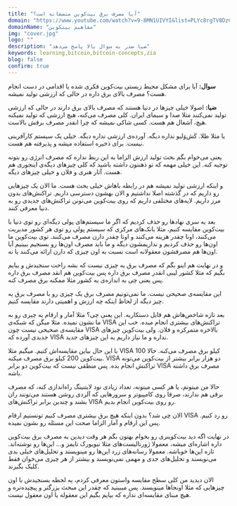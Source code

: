 ```yaml
---
title: "آیا مصرف برق بیت‌کوین منصفانه است؟"
domain: "https://www.youtube.com/watch?v=9-8MN1UIVYI&list=PLYc8rgTV8DzC29873Qt1kzvgZGHNxce7_&index=17"
domainName: "مفاهیم بیتکوین"
img: "cover.jpg"
logo: ""
description: "ضیا صدر به سوال بالا پاسخ می‌دهد"
keywords: learning,bitcoin,bitcoin-concepts,zia
blog: false
confirm: true
---
```


**سوال:** آیا برای مشکل محیط زیستی بیت‌کوین فکری شده یا اقدامی در دست انجام هست؟ مصرف بالای برق داره در حالی که ارزشی تولید نمیشه.

**ضیا:** اصولا خیلی چیزها در دنیا هستند که مصرف بالای برق دارند در حالی که ارزشی تولید نمی‌کنند مثلا صدا و سیمای ایران. کلی مصرف می‌کنه، هیچ ارزشی که تولید نمیکنه هیچ، آشغال هم هست. کسی شاکی نمیشه که چرا انقدر مصرف برقش بالاست.

یا مثلا طلا. کَش‌وَلیو نداره دیگه. آورده‌ی ارزشی نداره دیگه. خیلی یک سیستم کارآفرینی نیست. برای ذخیره استفاده میشه و پذیرفته هم هست.

یعنی می‌خوام بگم بحث تولید ارزش الزاما به این ربط نداره که مصرف انرژی رو بتونه توجیه کنه. این خیلی مهمه که تو ذهنتون داشته باشید که کلی چیزهای دیگه‌ی اینجوری هم هست. آثار هنری و فلان و خیلی چیزهای دیگه.

و اینکه ارزشی تولید نمیشه هم در رابطه باهاش خیلی بحث هست. ما الان یک چیزهایی رو داریم که در گذشته اصلا نداشتیم و الان بهشون دسترسی داریم. تراکنش‌های بدون مرز داریم. لایه‌های مختلفی داریم که روی بیت‌کوین می‌تونن تراکنش‌های جدیدی رو به دنیا معرفی کنند.

بعد یه سری نهادها رو حذف کردیم که اگر ما سیستم‌های پولی دیگه‌ای رو توی دنیا با بیت‌کوین مقایسه کنیم، مثلا بانک‌های مرکزی که سیستم پولی رو توی هر کشور مدیریت می‌کنند، اونا چقدر هزینه می‌کنند و اونا چقدر دارن مصرف می‌کنند. توی بیت‌کوین ما اون‌ها رو حذف کردیم و نداریمشون دیگه و ما باید مصرف اون‌ها رو بسنجیم ببینیم آیا اون‌ها هم مصرفشون معقولانه است نسبت به اون چیزی که دارن ارائه می‌کنند یا نه.

و در نهایت هم اینو بگم که مصرف برق یه چیزی نیست که بشه راحت سنجیدش و بیایم بگیم که مثلا کشور لیبی انقدر مصرف برق داره پس بیت‌کوین هم انقد مصرف برق داره پس یعنی چی به اندازه‌ی یه کشور مثلا ممکنه برق مصرف کنه.

این مقایسه‌ی صحیحی نیست. ما نمی‌تونیم مصرف برق یک چیزی رو با مصرف برق یه چیز دیگه از لحاظ اینکه چه ارزش و اهمیتی دارند مقایسه کنیم.

بعد تازه شاخص‌هاش هم قابل دستکاریه. این یعنی چی؟ مثلا آمار و ارقام یه چیزی رو به ما نشون نمیده. مثلا میگن که شبکه‌ی VISA تراکنش‌های بیشتری انجام میده. خب این مقایسه‌ی صحیحی نیست چون VISA بالاخره متمرکزه و فلان. ولی بیت‌کوین چیزهای جدیدی آورده که VISA نداره و ما نیاز داریم به این چیزهای جدید.

با این حال بیاین مقایسه‌اش کنیم. میگیم مثلا VISA 100 کیلو برق مصرف می‌کنه. حالا بیت‌کوین 200 کیلو برق مصرف میکنه. VISA دو هزار برابر بیشتر از بیت‌کوین می‌تونه تراکنش انجام بده. پس منطقی نیست که بیت‌کوین دو برابر VISA مصرف برق داشته باشه.

حالا من میتونم، یا هر کسی میتونه، تعداد زیادی نود لایتنینگ راه‌اندازی کنه، که مصرف برقی هم ندارند، صرفا روی کامپیوتر و سرورهایی که آلردی روشن هستند می‌تونند ران بشند و چندین برابر تراکنش‌های VISA رو روی بیت‌کوین انجام بدیم.

الان چی شد؟ بدون اینکه هیچ برق بیشتری مصرف کنیم تونستیم ارقام VISA رو رد کنیم. پس این ارقام و آمار الزاما صحت این مسئله رو نشون نمیده.

در نهایت اگه دید بیت‌کوینری رو بخوام بهتون بگم هر وقت دیدین به مصرف برق بیت‌کوین داره اشاره‌ای میشه، معمولا ژورنالیست‌های مثلا نیویورک تایمز و... این‌ها رو نوشته‌اند. تازه این‌ها خوباشه. معمولا رسانه‌های زرد این‌ها رو مینویسند و تحلیل‌های خیلی بدی می‌نویسند و تحلیل‌های جدی و مهمی نمی‌نویسند و بیشتر از هر چیزی می‌خوان فقط کلیک بگیرند.

الان دیدید من کلی سطح مقایسه واستون معرفی کردم، یه لحظه بسنجیدش با اون چیزهایی که مثلا اونجاها مینویسند. پس میبینید که چقدر این مبحث بزرگتر و پیچیده‌تره و هیچ مبنای مقایسه‌ای نداره که بیایم بگیم این معقوله یا اون معقول نیست.
